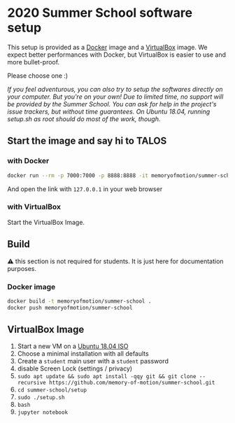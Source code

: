 # 2020 Summer School software setup

This setup is provided as a [Docker](https://www.docker.com/) image and a [VirtualBox](https://www.virtualbox.org/)
image. We expect better performances with Docker, but VirtualBox is easier to use and more bullet-proof.

Please choose one :)

*If you feel adventurous, you can also try to setup the softwares directly on your computer. But you're on your own! Due
to limited time, no support will be provided by the Summer School. You can ask for help in the project's issue trackers,
but without time guarantees. On Ubuntu 18.04, running setup.sh as root should do most of the work, though.*

## Start the image and say hi to TALOS

### with Docker

```bash
docker run --rm -p 7000:7000 -p 8888:8888 -it memoryofmotion/summer-school
```

And open the link with `127.0.0.1` in your web browser

### with VirtualBox

Start the VirtualBox Image.

## Build

:warning: this section is not required for students. It is just here for documentation purposes.

### Docker image

```bash
docker build -t memoryofmotion/summer-school .
docker push memoryofmotion/summer-school
```

## VirtualBox Image

1. Start a new VM on a [Ubuntu 18.04 ISO](https://releases.ubuntu.com/18.04/ubuntu-18.04.4-desktop-amd64.iso)
2. Choose a minimal installation with all defaults
3. Create a `student` main user with a `student` password
4. disable Screen Lock (settings / privacy)
5. `sudo apt update && sudo apt install -qqy git && git clone --recursive https://github.com/memory-of-motion/summer-school.git`
6. `cd summer-school/setup`
7. `sudo ./setup.sh`
8. `bash`
9. `jupyter notebook`
